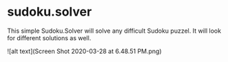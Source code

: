 # sudoku.solver
This simple Sudoku.Solver will solve any difficult Sudoku puzzel. It will look for different solutions as well.


![alt text](Screen Shot 2020-03-28 at 6.48.51 PM.png)
